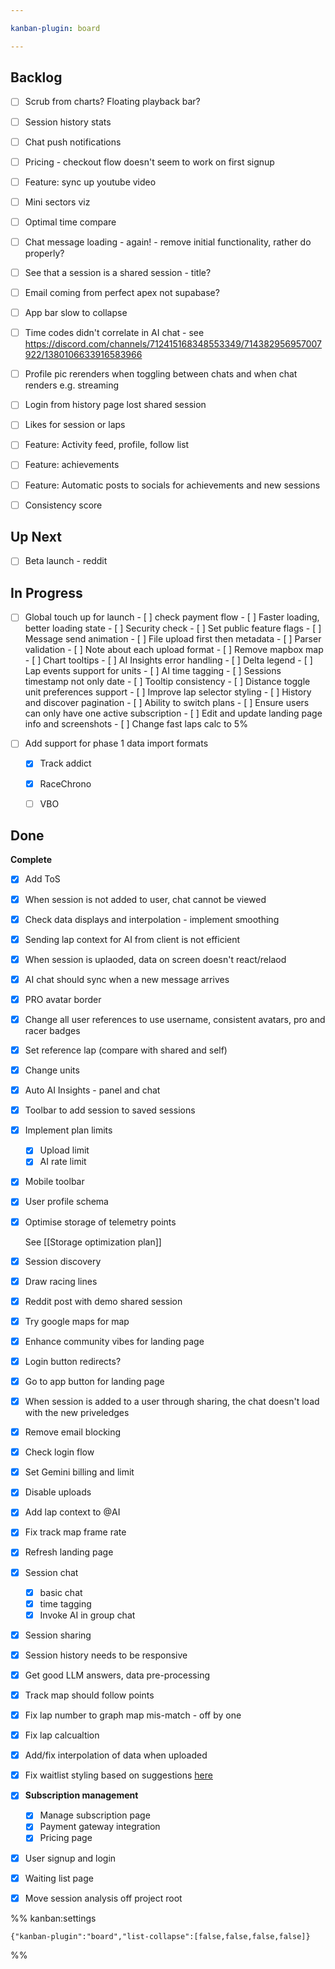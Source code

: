 ```yaml
---

kanban-plugin: board

---
```


## Backlog

- [ ] Scrub from charts? Floating playback bar?
- [ ] Session history stats
- [ ] Chat push notifications
- [ ] Pricing - checkout flow doesn't seem to work on first signup
- [ ] Feature: sync up youtube video
- [ ] Mini sectors viz
- [ ] Optimal time compare
- [ ] Chat message loading - again! - remove initial functionality, rather do properly?
- [ ] See that a session is a shared session - title?
- [ ] Email coming from perfect apex not supabase?
- [ ] App bar slow to collapse
- [ ] Time codes didn't correlate in AI chat - see https://discord.com/channels/712415168348553349/714382956957007922/1380106633916583966
- [ ] Profile pic rerenders when toggling between chats and when chat renders e.g. streaming
- [ ] Login from history page lost shared session
- [ ] Likes for session or laps
- [ ] Feature: Activity feed, profile, follow list
- [ ] Feature: achievements
- [ ] Feature: Automatic posts to socials for achievements and new sessions
- [ ] Consistency score


## Up Next

- [ ] Beta launch - reddit


## In Progress

- [ ] Global touch up for launch
	  - [ ] check payment flow
	  - [ ] Faster loading, better loading state
	  - [ ] Security check
	  - [ ] Set public feature flags
	  - [ ] Message send animation
	  - [ ] File upload first then metadata
	  - [ ] Parser validation
	  - [ ] Note about each upload format
	  - [ ] Remove mapbox map
	  - [ ] Chart tooltips
	  - [ ] AI Insights error handling
	  - [ ] Delta legend
	  - [ ] Lap events support for units
	  - [ ] AI time tagging
	  - [ ] Sessions timestamp not only date
	  - [ ] Tooltip consistency
	  - [ ] Distance toggle unit preferences support
	  - [ ] Improve lap selector styling
	  - [ ] History and discover pagination
	  - [ ] Ability to switch plans
	  - [ ] Ensure users can only have one active subscription
	  - [ ] Edit and update landing page info and screenshots
	  - [ ] Change fast laps calc to 5%
- [ ] Add support for phase 1 data import formats
	
	- [x] Track addict
	- [x] RaceChrono
	- [ ] VBO


## Done

**Complete**
- [x] Add ToS
- [x] When session is not added to user, chat cannot be viewed
- [x] Check data displays and interpolation - implement smoothing
- [x] Sending lap context for AI from client is not efficient
- [x] When session is uplaoded, data on screen doesn't react/relaod
- [x] AI chat should sync when a new message arrives
- [x] PRO avatar border
- [x] Change all user references to use username, consistent avatars, pro and racer badges
- [x] Set reference lap (compare with shared and self)
- [x] Change units
- [x] Auto AI Insights - panel and chat
- [x] Toolbar to add session to saved sessions
- [x] Implement plan limits
	
	- [x] Upload limit
	- [x] AI rate limit
- [x] Mobile toolbar
- [x] User profile schema
- [x] Optimise storage of telemetry points
	
	See [[Storage optimization plan]]
- [x] Session discovery
- [x] Draw racing lines
- [x] Reddit post with demo shared session
- [x] Try google maps for map
- [x] Enhance community vibes for landing page
- [x] Login button redirects?
- [x] Go to app button for landing page
- [x] When session is added to a user through sharing, the chat doesn't load with the new priveledges
- [x] Remove email blocking
- [x] Check login flow
- [x] Set Gemini billing and limit
- [x] Disable uploads
- [x] Add lap context to @AI
- [x] Fix track map frame rate
- [x] Refresh landing page
- [x] Session chat
	
	* [x] basic chat
	- [x] time tagging
	- [x] Invoke AI in group chat
- [x] Session sharing
- [x] Session history needs to be responsive
- [x] Get good LLM answers, data pre-processing
- [x] Track map should follow points
- [x] Fix lap number to graph map mis-match - off by one
- [x] Fix lap calcualtion
- [x] Add/fix interpolation of data when uploaded
- [x] Fix waitlist styling based on suggestions [here](https://discord.com/channels/712415168348553349/714382956957007922/1354706690121007114)
- [x] **Subscription management**
	- [x] Manage subscription page
	- [x] Payment gateway integration
	- [x] Pricing page
- [x] User signup and login
- [x] Waiting list page
- [x] Move session analysis off project root




%% kanban:settings
```
{"kanban-plugin":"board","list-collapse":[false,false,false,false]}
```
%%